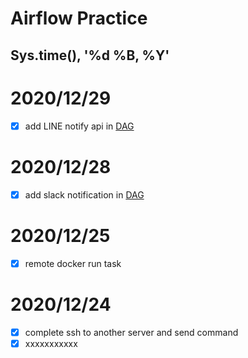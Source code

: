 # Airflow Practice 
Sys.time(), '%d %B, %Y'
---
# 2020/12/29
- [x] add LINE notify api in [DAG](dags/foodpanda.py)

# 2020/12/28
- [x] add slack notification in [DAG](dags/foodpanda.py)

# 2020/12/25
- [x] remote docker run task
# 2020/12/24
- [x] complete ssh to another server and send command 
- [x] xxxxxxxxxxx
